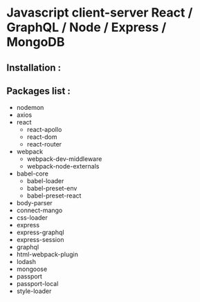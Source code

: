 # Javascript client-server React / GraphQL / Node / Express / MongoDB
## Installation :
## Packages list :
* nodemon
* axios
* react
    * react-apollo
    * react-dom
    * react-router
* webpack
    * webpack-dev-middleware 
    * webpack-node-externals
* babel-core
    * babel-loader
    * babel-preset-env
    * babel-preset-react
* body-parser
* connect-mango
* css-loader
* express
* express-graphql
* express-session
* graphql
* html-webpack-plugin
* lodash
* mongoose
* passport
* passport-local
* style-loader

